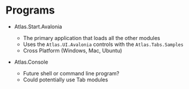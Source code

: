 # Programs

* Atlas.Start.Avalonia
  - The primary application that loads all the other modules
  - Uses the `Atlas.UI.Avalonia` controls with the `Atlas.Tabs.Samples`
  - Cross Platform (Windows, Mac, Ubuntu)
  
* Atlas.Console
  - Future shell or command line program?
  - Could potentially use Tab modules
